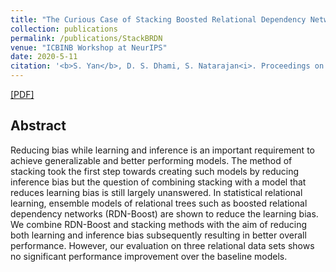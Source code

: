 ```yaml
---
title: "The Curious Case of Stacking Boosted Relational Dependency Networks"
collection: publications
permalink: /publications/StackBRDN
venue: "ICBINB Workshop at NeurIPS"
date: 2020-5-11
citation: '<b>S. Yan</b>, D. S. Dhami, S. Natarajan<i>. Proceedings on "I Can't Believe It's Not Better!" at NeurIPS Workshops, PMLR 2020</i>.'
---
```


[[PDF]](https://proceedings.mlr.press/v137/yan20a.html)

## Abstract
Reducing bias while learning and inference is an important requirement to achieve generalizable and better performing models. The method of stacking took the first step towards creating such models by reducing inference bias but the question of combining stacking with a model that reduces learning bias is still largely unanswered. In statistical relational learning, ensemble models of relational trees such as boosted relational dependency networks (RDN-Boost) are shown to reduce the learning bias. We combine RDN-Boost and stacking methods with the aim of reducing both learning and inference bias subsequently resulting in better overall performance. However, our evaluation on three relational data sets shows no significant performance improvement over the baseline models.
